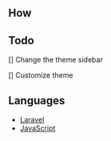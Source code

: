 ## How

## Todo

[] Change the theme sidebar

[] Customize theme


## Languages

- [Laravel](laravel.md)
- [JavaScript](javascript.md)
